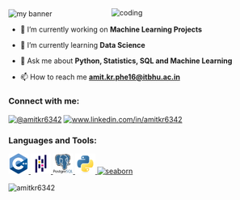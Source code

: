 <img src="https://user-images.githubusercontent.com/107832638/201116891-7c48b57e-0218-41d6-a67d-7f0f45cfbd54.jpg" alt="my banner" width="700" align="center">

<img align="right" alt="coding" width="300" src="https://media.tenor.com/2uyENRmiUt0AAAAC/coding.gif">


- 🔭 I’m currently working on **Machine Learning Projects**

- 🌱 I’m currently learning **Data Science**

- 💬 Ask me about **Python, Statistics, SQL and Machine Learning**

- 📫 How to reach me **amit.kr.phe16@itbhu.ac.in**

<h3 align="left">Connect with me:</h3>
<p align="left">
<a href="https://twitter.com/@amitkr6342" target="blank"><img align="center" src="https://raw.githubusercontent.com/rahuldkjain/github-profile-readme-generator/master/src/images/icons/Social/twitter.svg" alt="@amitkr6342" height="30" width="40" /></a>
<a href="https://linkedin.com/in/www.linkedin.com/in/amitkr6342" target="blank"><img align="center" src="https://raw.githubusercontent.com/rahuldkjain/github-profile-readme-generator/master/src/images/icons/Social/linked-in-alt.svg" alt="www.linkedin.com/in/amitkr6342" height="30" width="40" /></a>
</p>

<h3 align="left">Languages and Tools:</h3>
<p align="left"> <a href="https://www.w3schools.com/cpp/" target="_blank" rel="noreferrer"> <img src="https://raw.githubusercontent.com/devicons/devicon/master/icons/cplusplus/cplusplus-original.svg" alt="cplusplus" width="40" height="40"/> </a> <a href="https://pandas.pydata.org/" target="_blank" rel="noreferrer"> <img src="https://raw.githubusercontent.com/devicons/devicon/2ae2a900d2f041da66e950e4d48052658d850630/icons/pandas/pandas-original.svg" alt="pandas" width="40" height="40"/> </a> <a href="https://www.postgresql.org" target="_blank" rel="noreferrer"> <img src="https://raw.githubusercontent.com/devicons/devicon/master/icons/postgresql/postgresql-original-wordmark.svg" alt="postgresql" width="40" height="40"/> </a> <a href="https://www.python.org" target="_blank" rel="noreferrer"> <img src="https://raw.githubusercontent.com/devicons/devicon/master/icons/python/python-original.svg" alt="python" width="40" height="40"/> </a> <a href="https://seaborn.pydata.org/" target="_blank" rel="noreferrer"> <img src="https://seaborn.pydata.org/_images/logo-mark-lightbg.svg" alt="seaborn" width="40" height="40"/> </a> </p>

<p><img align="center" src="https://github-readme-stats.vercel.app/api/top-langs?username=amitkr6342&show_icons=true&locale=en&layout=compact" alt="amitkr6342" /></p>
